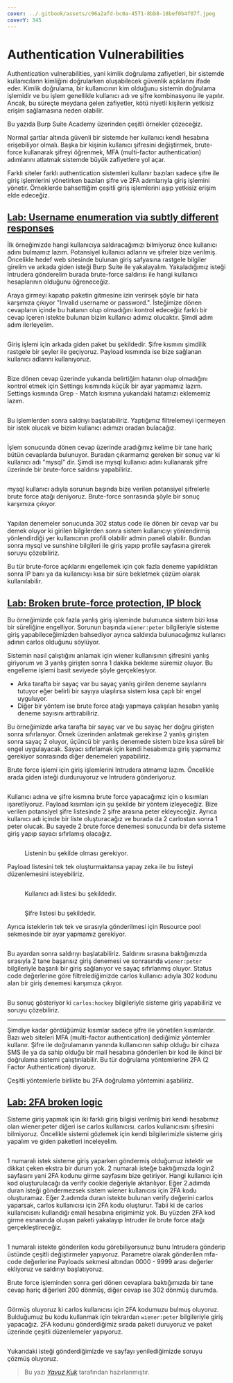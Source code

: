 ```yaml
---
cover: ../.gitbook/assets/c96a2afd-bc0a-4571-8bb8-18bef0b4f07f.jpeg
coverY: 345
---
```


# Authentication Vulnerabilities

Authentication vulnerabilities, yani kimlik doğrulama zafiyetleri, bir sistemde kullanıcıların kimliğini doğrularken oluşabilecek güvenlik açıklarını ifade eder. Kimlik doğrulama, bir kullanıcının kim olduğunu sistemin doğrulama işlemidir ve bu işlem genellikle kullanıcı adı ve şifre kombinasyonu ile yapılır. Ancak, bu süreçte meydana gelen zafiyetler, kötü niyetli kişilerin yetkisiz erişim sağlamasına neden olabilir.&#x20;

Bu yazıda Burp Suite Academy üzerinden çeşitli örnekler çözeceğiz.

Normal şartlar altında güvenli bir sistemde her kullanıcı kendi hesabına erişebiliyor olmalı. Başka bir kişinin kullanıcı şifresini değiştirmek, brute-force kullanarak şifreyi öğrenmek, MFA (multi-factor authentication) adımlarını atlatmak sistemde büyük zafiyetlere yol açar.

Farklı siteler farklı authentication sistemleri kullanır bazıları sadece şifre ile giriş işlemlerini yönetirken bazıları şifre ve 2FA adımlarıyla giriş işlemini yönetir. Örneklerde bahsettiğim çeşitli giriş işlemlerini aşıp yetkisiz erişim elde edeceğiz.

## [Lab: Username enumeration via subtly different responses](https://portswigger.net/web-security/authentication/password-based/lab-username-enumeration-via-subtly-different-responses)

İlk örneğimizde hangi kullanıcıya saldıracağımızı bilmiyoruz önce kullanıcı adını bulmamız lazım. Potansiyel kullanıcı adlarını ve şifreler bize verilmiş. Öncelikle hedef web sitesinde bulunan giriş safyasına rastgele bilgiler girelim ve arkada giden isteği Burp Suite ile yakalayalım. Yakaladığımız isteği Intrudera gönderelim burada brute-force saldırısı ile hangi kullanıcı hesaplarının olduğunu öğreneceğiz.

Araya girmeyi kapatıp paketin gitmesine izin verirsek şöyle bir hata karşımıza çıkıyor "Invalid username or password.". İsteğimize dönen cevapların içinde bu hatanın olup olmadığını kontrol edeceğiz farklı bir cevap içeren istekte bulunan bizim kullanıcı adımız olucaktır. Şimdi adım adım ilerleyelim.

<figure><img src="../.gitbook/assets/image (29).png" alt=""><figcaption></figcaption></figure>

Giriş işlemi için arkada giden paket bu şekildedir. Şifre kısmını şimdilik rastgele bir şeyler ile geçiyoruz. Payload kısmında ise bize sağlanan kullanıcı adlarını kullanıyoruz.

<figure><img src="../.gitbook/assets/image (30).png" alt=""><figcaption></figcaption></figure>

Bize dönen cevap üzerinde yukarıda belirtiğim hatanın olup olmadığını kontrol etmek için Settings kısmında küçük bir ayar yapmamız lazım. Settings kısmında Grep - Match kısmına yukarıdaki hatamızı eklememiz lazım.

<figure><img src="../.gitbook/assets/image (31).png" alt=""><figcaption></figcaption></figure>

Bu işlemlerden sonra saldrıyı başlatabiliriz. Yaptığımız filtrelemeyi içermeyen bir istek olucak ve bizim kullanıcı adımızı oradan bulacağız.

<figure><img src="../.gitbook/assets/image (32).png" alt=""><figcaption></figcaption></figure>

İşlem sonucunda dönen cevap üzerinde aradığımız kelime bir tane hariç bütün cevaplarda bulunuyor. Buradan çıkarmamız gereken bir sonuç var ki kullanıcı adı "mysql" dir. Şimdi ise mysql kullanıcı adını kullanarak şifre üzerinde bir brute-force saldırısı yapabiliriz.

<figure><img src="../.gitbook/assets/image (33).png" alt=""><figcaption></figcaption></figure>

mysql kullanıcı adıyla sorunun başında bize verilen potansiyel şifrelerle brute force atağı deniyoruz. Brute-force sonrasında şöyle bir sonuç karşımıza çıkıyor.&#x20;

<figure><img src="../.gitbook/assets/image (34).png" alt=""><figcaption></figcaption></figure>

Yapılan denemeler sonucunda 302 status code ile dönen bir cevap var bu demek oluyor ki girilen bilgilerden sonra sistem kullanıcıyı yönlendirmiş yönlendirdiği yer kullanıcının profili olabilir admin paneli olabilir. Bundan sonra mysql ve sunshine bilgileri ile giriş yapıp profile sayfasına girerek soruyu çözebiliriz.

Bu tür brute-force açıklarını engellemek için çok fazla deneme yapıldıktan sonra IP banı ya da kullanıcıyı kısa bir süre bekletmek çözüm olarak kullanılabilir.&#x20;

## [Lab: Broken brute-force protection, IP block](https://portswigger.net/web-security/authentication/password-based/lab-broken-bruteforce-protection-ip-block)

Bu örneğimizde çok fazla yanlış giriş işleminde bulununca sistem bizi kısa bir süreliğine engelliyor. Sorunun başında `wiener:peter` bilgileriyle sisteme giriş yapabileceğimizden bahsediyor ayrıca saldırıda bulunacağımız kullanıcı adının carlos olduğunu söylüyor.

Sistemin nasıl çalıştığını anlamak için wiener kullanısının şifresini yanlış giriyorum ve 3 yanlış girişten sonra 1 dakika bekleme süremiz oluyor. Bu engelleme işlemi basit seviyede şöyle gerçekleşiyor.

* Arka tarafta bir sayaç var bu sayaç yanlış girilen deneme sayılarını tutuyor eğer belirli bir sayıya ulaşılırsa sistem kısa çaplı bir engel uyguluyor.&#x20;
* Diğer bir yöntem ise brute force atağı yapmaya çalışılan hesabın yanlış deneme sayısını arttırabiliriz.

Bu örneğimizde arka tarafta bir sayaç var ve bu sayaç her doğru girişten sonra sıfırlanıyor. Örnek üzerinden anlatmak gerekirse 2 yanlış girişten sonra sayaç 2 oluyor, üçüncü bir yanlış denemede sistem bize kısa süreli bir engel uygulayacak. Sayacı sıfırlamak için kendi hesabımıza giriş yapmamız gerekiyor sonrasında diğer denemeleri yapabiliriz.&#x20;

Brute force işlemi için giriş işlemlerini Intrudera atmamız lazım. Öncelikle arada giden isteği durduruyoruz ve Intrudera gönderiyoruz.

<figure><img src="../.gitbook/assets/image (23).png" alt=""><figcaption></figcaption></figure>

Kullanıcı adına ve şifre kısmına brute force yapacağımız için o kısımları işaretliyoruz. Payload kısımları için şu şekilde bir yöntem izleyeceğiz. Bize verilen potansiyel şifre listesinde 2 şifre arasına peter ekleyeceğiz. Ayrıca kullanıcı adı içinde bir liste oluşturacağız ve burada da 2 carlostan sonra 1 peter olucak. Bu sayede 2 brute force denemesi sonucunda bir defa sisteme giriş yapıp sayacı sıfırlamış olacağız.

<figure><img src="../.gitbook/assets/image (24).png" alt=""><figcaption><p>Listenin bu şekilde olması gerekiyor.</p></figcaption></figure>

Payload listesini tek tek oluşturmaktansa yapay zeka ile bu listeyi düzenlemesini isteyebiliriz.&#x20;

<figure><img src="../.gitbook/assets/image (25).png" alt=""><figcaption><p>Kullanıcı adı listesi bu şekildedir.</p></figcaption></figure>

<figure><img src="../.gitbook/assets/image (26).png" alt=""><figcaption><p>Şifre listesi bu şekildedir.</p></figcaption></figure>

Ayrıca isteklerin tek tek ve sırasıyla gönderilmesi için Resource pool sekmesinde bir ayar yapmamız gerekiyor.&#x20;

<figure><img src="../.gitbook/assets/image (27).png" alt=""><figcaption></figcaption></figure>

Bu ayardan sonra saldırıyı başlatabiliriz.  Saldırını sırasına baktığımızda sırasıyla 2 tane başarısız giriş denemesi ve sonrasında `wiener:peter` bilgileriyle başarılı bir giriş sağlanıyor ve sayaç sıfırlanmış oluyor. Status code değerlerine göre filtrelediğimizde carlos kullanıcı adıyla 302 kodunu alan bir giriş denemesi karşımıza çıkıyor. &#x20;

<figure><img src="../.gitbook/assets/image (28).png" alt=""><figcaption></figcaption></figure>

Bu sonuç gösteriyor ki `carlos:hockey` bilgileriyle sisteme giriş yapabiliriz ve soruyu çözebiliriz.

***

Şimdiye kadar gördüğümüz kısımlar sadece şifre ile yönetilen kısımlardır. Bazı web siteleri MFA (multi-factor authentication) dediğimiz yöntemler kullanır. Şifre ile doğrulamanın yanında kullanıcının sahip olduğu bir cihaza SMS ile ya da sahip olduğu bir mail hesabına gönderilen bir kod ile ikinci bir doğrulama sistemi çalıştırılabilir. Bu tür doğrulama yöntemlerine 2FA (2 Factor Authentication) diyoruz.&#x20;

Çeşitli yöntemlerle birlikte bu 2FA doğrulama yöntemini aşabiliriz.&#x20;

## [Lab: 2FA broken logic](https://portswigger.net/web-security/authentication/multi-factor/lab-2fa-broken-logic)

Sisteme giriş yapmak için iki farklı giriş bilgisi verilmiş biri kendi hesabımız olan wiener:peter diğeri ise carlos kullanıcısı. carlos kullanıcısını şifresini bilmiyoruz. Öncelikle sistemi gözlemek için kendi bilgilerimizle sisteme giriş yapalım ve giden paketleri inceleyelim.&#x20;

<figure><img src="../.gitbook/assets/image (6).png" alt=""><figcaption></figcaption></figure>

1 numaralı istek sisteme giriş yaparken  göndermiş olduğumuz istektir ve dikkat çeken ekstra bir durum yok. 2 numaralı isteğe baktığımızda login2 sayfasını yani 2FA kodunu girme sayfasını bize getiriyor. Hangi kullanıcı için kod oluşturulacağı da verify cookie değeriyle aktarılıyor. Eğer 2.adımda duran isteği göndermezsek sistem wiener kullanıcısı için 2FA kodu oluşturamaz. Eğer 2.adımda duran istekte bulunan verify değerini carlos yaparsak, carlos kullanıcısı için 2FA kodu oluşturur. Tabii ki de carlos kullanıcısını kullandığı email hesabına erişimimiz yok. Bu yüzden 2FA kod girme esnasında oluşan paketi yakalayıp Intruder ile brute force atağı gerçekleştireceğiz.

<figure><img src="../.gitbook/assets/image (1).png" alt=""><figcaption></figcaption></figure>

1 numaralı istekte gönderilen kodu görebiliyorsunuz bunu Intrudera gönderip üstünde çeşitli değiştirmeler yapıyoruz. Parametre olarak gönderilen mfa-code değerlerine Payloads sekmesi altından 0000 - 9999 arası değerler ekliyoruz ve saldırıyı başlatıyoruz.

Brute force işleminden sonra geri dönen cevaplara baktığımızda bir tane cevap hariç diğerleri 200 dönmüş, diğer cevap ise 302 dönmüş durumda.

<figure><img src="../.gitbook/assets/image (2).png" alt=""><figcaption></figcaption></figure>

Görmüş oluyoruz ki carlos kullanıcısı için 2FA kodumuzu bulmuş oluyoruz. Bulduğumuz bu kodu kullanmak için tekrardan `wiener:peter` bilgileriyle giriş yapacağız. 2FA kodunu gönderdiğimiz sırada paketi duruyoruz ve paket üzerinde çeşitli düzenlemeler yapıyoruz.

<figure><img src="../.gitbook/assets/image (4).png" alt=""><figcaption></figcaption></figure>

Yukarıdaki isteği gönderdiğimizde ve sayfayı yenilediğimizde soruyu çözmüş oluyoruz.

> Bu yazı [_Yavuz Kuk_](https://www.linkedin.com/in/yavuzkuk/) tarafından hazırlanmıştır.

